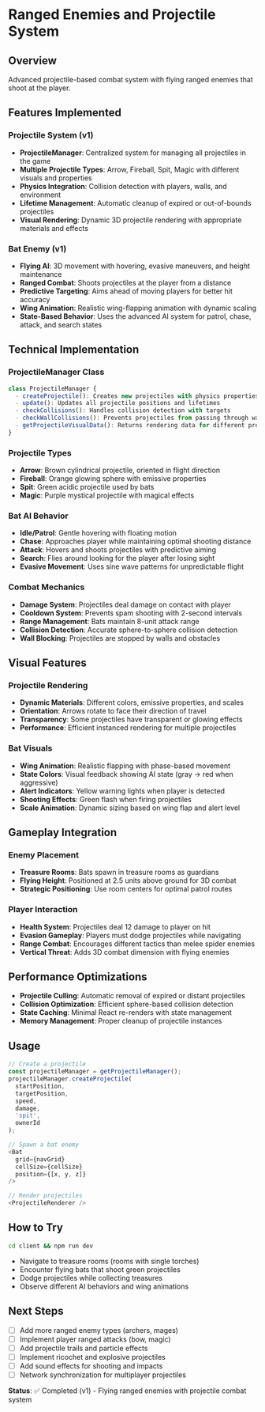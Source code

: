 # Ranged Enemies and Projectile System

## Overview
Advanced projectile-based combat system with flying ranged enemies that shoot at the player.

## Features Implemented

### Projectile System (v1)
- **ProjectileManager**: Centralized system for managing all projectiles in the game
- **Multiple Projectile Types**: Arrow, Fireball, Spit, Magic with different visuals and properties
- **Physics Integration**: Collision detection with players, walls, and environment
- **Lifetime Management**: Automatic cleanup of expired or out-of-bounds projectiles
- **Visual Rendering**: Dynamic 3D projectile rendering with appropriate materials and effects

### Bat Enemy (v1)
- **Flying AI**: 3D movement with hovering, evasive maneuvers, and height maintenance
- **Ranged Combat**: Shoots projectiles at the player from a distance
- **Predictive Targeting**: Aims ahead of moving players for better hit accuracy
- **Wing Animation**: Realistic wing-flapping animation with dynamic scaling
- **State-Based Behavior**: Uses the advanced AI system for patrol, chase, attack, and search states

## Technical Implementation

### ProjectileManager Class
```typescript
class ProjectileManager {
  - createProjectile(): Creates new projectiles with physics properties
  - update(): Updates all projectile positions and lifetimes
  - checkCollisions(): Handles collision detection with targets
  - checkWallCollisions(): Prevents projectiles from passing through walls
  - getProjectileVisualData(): Returns rendering data for different projectile types
}
```

### Projectile Types
- **Arrow**: Brown cylindrical projectile, oriented in flight direction
- **Fireball**: Orange glowing sphere with emissive properties
- **Spit**: Green acidic projectile used by bats
- **Magic**: Purple mystical projectile with magical effects

### Bat AI Behavior
- **Idle/Patrol**: Gentle hovering with floating motion
- **Chase**: Approaches player while maintaining optimal shooting distance
- **Attack**: Hovers and shoots projectiles with predictive aiming
- **Search**: Flies around looking for the player after losing sight
- **Evasive Movement**: Uses sine wave patterns for unpredictable flight

### Combat Mechanics
- **Damage System**: Projectiles deal damage on contact with player
- **Cooldown System**: Prevents spam shooting with 2-second intervals
- **Range Management**: Bats maintain 8-unit attack range
- **Collision Detection**: Accurate sphere-to-sphere collision detection
- **Wall Blocking**: Projectiles are stopped by walls and obstacles

## Visual Features

### Projectile Rendering
- **Dynamic Materials**: Different colors, emissive properties, and scales
- **Orientation**: Arrows rotate to face their direction of travel
- **Transparency**: Some projectiles have transparent or glowing effects
- **Performance**: Efficient instanced rendering for multiple projectiles

### Bat Visuals
- **Wing Animation**: Realistic flapping with phase-based movement
- **State Colors**: Visual feedback showing AI state (gray → red when aggressive)
- **Alert Indicators**: Yellow warning lights when player is detected
- **Shooting Effects**: Green flash when firing projectiles
- **Scale Animation**: Dynamic sizing based on wing flap and alert level

## Gameplay Integration

### Enemy Placement
- **Treasure Rooms**: Bats spawn in treasure rooms as guardians
- **Flying Height**: Positioned at 2.5 units above ground for 3D combat
- **Strategic Positioning**: Use room centers for optimal patrol routes

### Player Interaction
- **Health System**: Projectiles deal 12 damage to player on hit
- **Evasion Gameplay**: Players must dodge projectiles while navigating
- **Range Combat**: Encourages different tactics than melee spider enemies
- **Vertical Threat**: Adds 3D combat dimension with flying enemies

## Performance Optimizations
- **Projectile Culling**: Automatic removal of expired or distant projectiles
- **Collision Optimization**: Efficient sphere-based collision detection
- **State Caching**: Minimal React re-renders with state management
- **Memory Management**: Proper cleanup of projectile instances

## Usage
```typescript
// Create a projectile
const projectileManager = getProjectileManager();
projectileManager.createProjectile(
  startPosition,
  targetPosition,
  speed,
  damage,
  'spit',
  ownerId
);

// Spawn a bat enemy
<Bat 
  grid={navGrid} 
  cellSize={cellSize} 
  position={[x, y, z]} 
/>

// Render projectiles
<ProjectileRenderer />
```

## How to Try
```bash
cd client && npm run dev
```
- Navigate to treasure rooms (rooms with single torches)
- Encounter flying bats that shoot green projectiles
- Dodge projectiles while collecting treasures
- Observe different AI behaviors and wing animations

## Next Steps
- [ ] Add more ranged enemy types (archers, mages)
- [ ] Implement player ranged attacks (bow, magic)
- [ ] Add projectile trails and particle effects
- [ ] Implement ricochet and explosive projectiles
- [ ] Add sound effects for shooting and impacts
- [ ] Network synchronization for multiplayer projectiles

**Status**: ✅ Completed (v1) - Flying ranged enemies with projectile combat system

